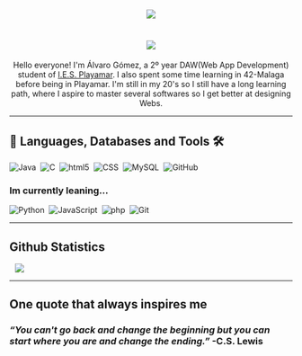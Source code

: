 <div align="center">
<h1><img src="https://readme-typing-svg.herokuapp.com?font=Merryweather&size=40&pause=500&color=7600F7&center=true&vCenter=true&multiline=true&width=575&height=140&lines=Hello+and+Welcome;%2FOr+Welcome+Back+%E3%83%BE(%EF%BC%BE%E2%88%87%EF%BC%BE)"></h1>
</div>

<div align="center">

<h1><img src="https://readme-typing-svg.herokuapp.com?font=Merryweather&size=40&duration=1&pause=500&color=7600F7&center=true&vCenter=true&repeat=false&width=500&height=80&lines=%C3%81LVARO+G%C3%93MEZ+%7C%7C+2%C2%BA+DAW"></h1>

</div> 

<div align="center">
  Hello everyone! I'm Álvaro Gómez, a 2º year DAW(Web App Development) student of <a href="https://iesplayamar.es">I.E.S. Playamar</a>. I also spent some time learning in 42-Malaga before being in Playamar. I'm still in my 20's so I still have a long learning path, where I aspire to master several softwares so I get better at designing Webs.</div>

---
<h2>&#128211 Languages, Databases and Tools &#128736</h2>

![Java](https://img.shields.io/badge/java-%23ED8B00.svg?style=for-the-badge&logo=openjdk&logoColor=white)&nbsp;
![C](https://img.shields.io/badge/C-00599C?style=for-the-badge&logo=c&logoColor=white)&nbsp;
![html5](https://img.shields.io/badge/HTML5-E34F26?style=for-the-badge&logo=html5&logoColor=white)&nbsp;
![CSS](https://img.shields.io/badge/CSS3-1572B6?style=for-the-badge&logo=css3&logoColor=white)&nbsp;
![MySQL](https://img.shields.io/badge/mysql-4479A1.svg?style=for-the-badge&logo=mysql&logoColor=white)&nbsp;
![GitHub](https://img.shields.io/badge/github-%23121011.svg?style=for-the-badge&logo=github&logoColor=white)&nbsp;

<h3>Im currently leaning...</h3>

![Python](https://img.shields.io/badge/python-3670A0?style=for-the-badge&logo=python&logoColor=ffdd54)&nbsp;
![JavaScript](https://img.shields.io/badge/JavaScript-F7DF1E?style=for-the-badge&logo=JavaScript&logoColor=white)&nbsp;
![php](https://img.shields.io/badge/PHP-777BB4?style=for-the-badge&logo=php&logoColor=white)&nbsp;
![Git](https://img.shields.io/badge/GIT-E44C30?style=for-the-badge&logo=git&logoColor=white)&nbsp;

---

<h2>Github Statistics</h2>
<img src="https://github-readme-stats.vercel.app/api/top-langs/?username=OravlaGG&theme=midnight-purple&hide_border=true&include_all_commits=true&count_private=false&layout=compact"hspace="10" >

---

<h2>One quote that always inspires me</h2>
<h3><i>“You can't go back and change the beginning but you can start where you are and change the ending.”</i> -C.S. Lewis</h3>
